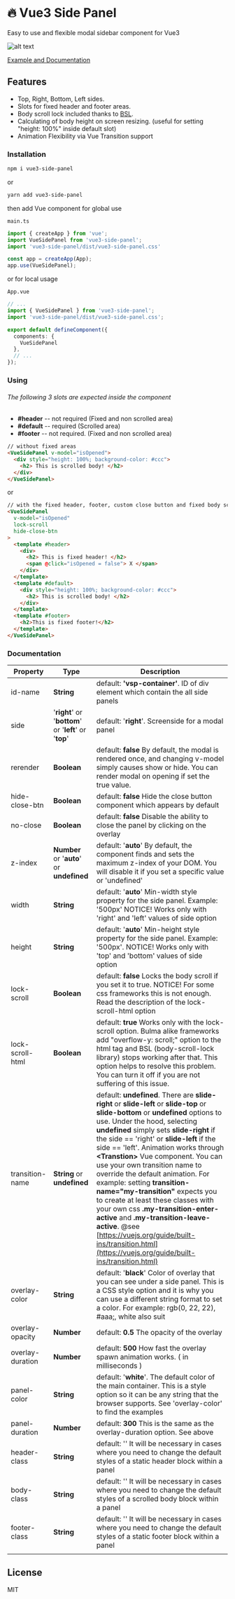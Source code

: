 # 🔥 Vue3 Side Panel

Easy to use and flexible modal sidebar component for Vue3

![alt text](https://media.giphy.com/media/WHSYR86n0Tm2FGxRvr/giphy.gif)

[Example and Documentation](https://vue3-side-panel.netlify.app/)

## Features
- Top, Right, Bottom, Left sides.
- Slots for fixed header and footer areas.
- Body scroll lock included thanks to [BSL].
- Calculating of body height on screen resizing.
  (useful for setting "height: 100%" inside default slot)
- Animation Flexibility via Vue Transition support

### Installation


```sh
npm i vue3-side-panel
```
or 
```sh
yarn add vue3-side-panel
```
then add Vue component for global use

`main.ts`
```ts
import { createApp } from 'vue';
import VueSidePanel from 'vue3-side-panel';
import 'vue3-side-panel/dist/vue3-side-panel.css'

const app = createApp(App);
app.use(VueSidePanel);
```
or for local usage

`App.vue`
```ts
// ... 
import { VueSidePanel } from 'vue3-side-panel';
import 'vue3-side-panel/dist/vue3-side-panel.css';

export default defineComponent({
  components: {
    VueSidePanel
  },
  // ...
});
```


### Using

###### The following 3 slots are expected inside the component
- **#header** -- not required (Fixed and non scrolled area)
- **#default** -- required (Scrolled area)
- **#footer** -- not required. (Fixed and non scrolled area)

```html
// without fixed areas
<VueSidePanel v-model="isOpened">
  <div style="height: 100%; background-color: #ccc">
    <h2> This is scrolled body! </h2>
  </div>    
</VueSidePanel>
```
or
```html
// with the fixed header, footer, custom close button and fixed body scroll
<VueSidePanel
  v-model="isOpened"
  lock-scroll
  hide-close-btn
>
  <template #header>
    <div>
      <h2> This is fixed header! </h2>
      <span @click="isOpened = false"> X </span>
    </div>
  </template>
  <template #default>
    <div style="height: 100%; background-color: #ccc">
      <h2> This is scrolled body! </h2>
    </div> 
  </template>
  <template #footer>
    <h2>This is fixed footer!</h2>
  </template>
</VueSidePanel>

```

### Documentation




| **Property**     | **Type**                                               | **Description**                                                                                                                                                                                                                                                                                                                                                                                                                                                                                                                                                                                                                                                                                                              |
|------------------|--------------------------------------------------------|------------------------------------------------------------------------------------------------------------------------------------------------------------------------------------------------------------------------------------------------------------------------------------------------------------------------------------------------------------------------------------------------------------------------------------------------------------------------------------------------------------------------------------------------------------------------------------------------------------------------------------------------------------------------------------------------------------------------------|
| id-name          | **String**                                             | default: **'vsp-container'**. ID of div element which contain the all side panels                                                                                                                                                                                                                                                                                                                                                                                                                                                                                                                                                                                                                                            |
| side             | '**right**' or '**bottom**' or '**left**' or '**top**' | default: '**right**'. Screenside for a modal panel                                                                                                                                                                                                                                                                                                                                                                                                                                                                                                                                                                                                                                                                           |
| rerender         | **Boolean**                                            | default: **false** By default, the modal is rendered once, and changing v-model simply causes show or hide. You can render modal on opening if set the true value.                                                                                                                                                                                                                                                                                                                                                                                                                                                                                                                                                           |
| hide-close-btn   | **Boolean**                                            | default: **false** Hide the close button component which appears by default                                                                                                                                                                                                                                                                                                                                                                                                                                                                                                                                                                                                                                                  |
| no-close         | **Boolean**                                            | default: **false** Disable the ability to close the panel by clicking on the overlay                                                                                                                                                                                                                                                                                                                                                                                                                                                                                                                                                                                                                                         |
| z-index          | **Number** or '**auto**' or **undefined**              | default: '**auto**' By default, the component finds and sets the maximum z-index of your DOM. You will disable it if you set a specific value or 'undefined'                                                                                                                                                                                                                                                                                                                                                                                                                                                                                                                                                                 |
| width            | **String**                                             | default: '**auto**' Min-width style property for the side panel. Example: '500px' NOTICE! Works only with 'right' and 'left' values of side option                                                                                                                                                                                                                                                                                                                                                                                                                                                                                                                                                                           |
| height           | **String**                                             | default: '**auto**' Min-height style property for the side panel. Example: '500px'. NOTICE! Works only with 'top' and 'bottom' values of side option                                                                                                                                                                                                                                                                                                                                                                                                                                                                                                                                                                         |
| lock-scroll      | **Boolean**                                            | default: **false** Locks the body scroll if you set it to true. NOTICE! For some css frameworks this is not enough. Read the description of the lock-scroll-html option                                                                                                                                                                                                                                                                                                                                                                                                                                                                                                                                                      |
| lock-scroll-html | **Boolean**                                            | default: **true** Works only with the lock-scroll option. Bulma alike frameworks add "overflow-y: scroll;" option to the html tag and BSL (body-scroll-lock library) stops working after that. This option helps to resolve this problem. You can turn it off if you are not suffering of this issue.                                                                                                                                                                                                                                                                                                                                                                                                                        |
| transition-name  | **String** or **undefined**                            | default: **undefined**. There are **slide-right** or **slide-left** or **slide-top** or **slide-bottom** or **undefined** options to use. Under the hood, selecting **undefined** simply sets **slide-right** if the side == 'right' or **slide-left** if the side == 'left'. Animation works through **&lt;Transtion&gt;** Vue component. You can use your own transition name to override the default animation. For example: setting **transition-name="my-transition"** expects you to create at least these classes with your own css **.my-transition-enter-active** and **.my-transition-leave-active**.  @see [https://vuejs.org/guide/built-ins/transition.html](https://vuejs.org/guide/built-ins/transition.html) |
| overlay-color    | **String**                                             | default: '**black**' Color of overlay that you can see under a side panel. This is a CSS style option and it is why you can use a different string format to set a color. For example: rgb(0, 22, 22), #aaa;, white also suit                                                                                                                                                                                                                                                                                                                                                                                                                                                                                                |
| overlay-opacity  | **Number**                                             | default: **0.5** The opacity of the overlay                                                                                                                                                                                                                                                                                                                                                                                                                                                                                                                                                                                                                                                                                  |
| overlay-duration | **Number**                                             | default: **500** How fast the overlay spawn animation works. ( in milliseconds )                                                                                                                                                                                                                                                                                                                                                                                                                                                                                                                                                                                                                                             |
| panel-color      | **String**                                             | default: '**white**'. The default color of the main container. This is a style option so it can be any string that the browser supports. See 'overlay-color' to find the examples                                                                                                                                                                                                                                                                                                                                                                                                                                                                                                                                            |
| panel-duration   | **Number**                                             | default: **300** This is the same as the overlay-duration option. See above                                                                                                                                                                                                                                                                                                                                                                                                                                                                                                                                                                                                                                                  |
| header-class     | **String**                                             | default: '' It will be necessary in cases where you need to change the default styles of a static header block within a panel                                                                                                                                                                                                                                                                                                                                                                                                                                                                                                                                                                                                |
| body-class       | **String**                                             | default: '' It will be necessary in cases where you need to change the default styles of a scrolled body block within a panel                                                                                                                                                                                                                                                                                                                                                                                                                                                                                                                                                                                                |
| footer-class     | **String**                                             | default: '' It will be necessary in cases where you need to change the default styles of a static footer block within a panel                                                                                                                                                                                                                                                                                                                                                                                                                                                                                                                                                                                                |
|                  |                                                        |                                                                                                                                                                                                                                                                                                                                                                                                                                                                                                                                                                                                                                                                                                                              |


## License

MIT

[BSL]: <https://github.com/willmcpo/body-scroll-lock>
